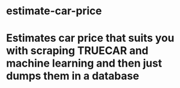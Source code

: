 # estimate-car-price
# Estimates car price that suits you with scraping TRUECAR  and **machine learning** and then just dumps them in a database
